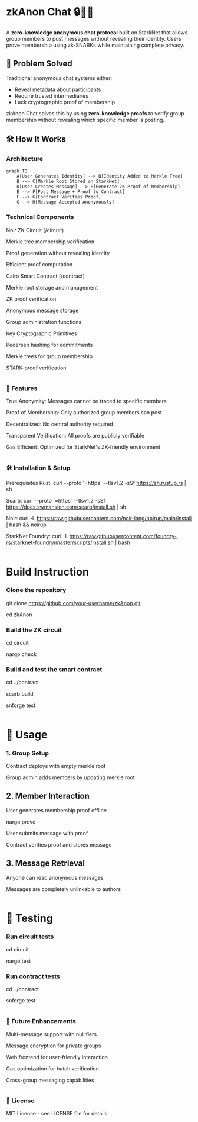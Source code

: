 # zkAnon Chat 🔒🕵️‍♂️

A **zero-knowledge anonymous chat protocol** built on StarkNet that allows group members to post messages without revealing their identity. Users prove membership using zk-SNARKs while maintaining complete privacy.

## 🎯 Problem Solved

Traditional anonymous chat systems either:
- Reveal metadata about participants
- Require trusted intermediaries
- Lack cryptographic proof of membership

zkAnon Chat solves this by using **zero-knowledge proofs** to verify group membership without revealing which specific member is posting.

## 🛠️ How It Works

### Architecture
```mermaid
graph TD
    A[User Generates Identity] --> B[Identity Added to Merkle Tree]
    B --> C[Merkle Root Stored on StarkNet]
    D[User Creates Message] --> E[Generate ZK Proof of Membership]
    E --> F[Post Message + Proof to Contract]
    F --> G[Contract Verifies Proof]
    G --> H[Message Accepted Anonymously]
```
### Technical Components
Noir ZK Circuit (/circuit)

Merkle tree membership verification

Proof generation without revealing identity

Efficient proof computation

Cairo Smart Contract (/contract)

Merkle root storage and management

ZK proof verification

Anonymous message storage

Group administration functions

Key Cryptographic Primitives

Pedersen hashing for commitments

Merkle trees for group membership

STARK-proof verification
```

```
### 🚀 Features
True Anonymity: Messages cannot be traced to specific members

Proof of Membership: Only authorized group members can post

Decentralized: No central authority required

Transparent Verification: All proofs are publicly verifiable

Gas Efficient: Optimized for StarkNet's ZK-friendly environment
```

```
### 🛠️ Installation & Setup
Prerequisites
Rust: curl --proto '=https' --tlsv1.2 -sSf https://sh.rustup.rs | sh

Scarb: curl --proto '=https' --tlsv1.2 -sSf https://docs.swmansion.com/scarb/install.sh | sh

Noir: curl -L https://raw.githubusercontent.com/noir-lang/noirup/main/install | bash && noirup

StarkNet Foundry: curl -L https://raw.githubusercontent.com/foundry-rs/starknet-foundry/master/scripts/install.sh | bash
```

```
# Build Instruction
### Clone the repository
git clone https://github.com/your-username/zkAnon.git

cd zkAnon

### Build the ZK circuit

cd circuit

nargo check

### Build and test the smart contract
cd ../contract

scarb build

snforge test
```

```
# 📖 Usage
### 1. Group Setup

Contract deploys with empty merkle root

Group admin adds members by updating merkle root

## 2. Member Interaction

User generates membership proof offline

nargo prove

User submits message with proof

Contract verifies proof and stores message

## 3. Message Retrieval

Anyone can read anonymous messages

Messages are completely unlinkable to authors
```

```
# 🧪 Testing

### Run circuit tests
cd circuit

nargo test

### Run contract tests  
cd ../contract

snforge test
```

```
### 🔮 Future Enhancements
Multi-message support with nullifiers

Message encryption for private groups

Web frontend for user-friendly interaction

Gas optimization for batch verification

Cross-group messaging capabilities
```

```
### 📝 License
MIT License - see LICENSE file for details
```
